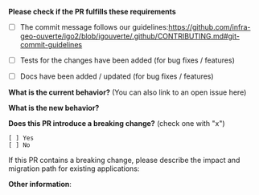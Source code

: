 **Please check if the PR fulfills these requirements**
- [ ] The commit message follows our guidelines:https://github.com/infra-geo-ouverte/igo2/blob/igouverte/.github/CONTRIBUTING.md#git-commit-guidelines
- [ ] Tests for the changes have been added (for bug fixes / features)
- [ ] Docs have been added / updated (for bug fixes / features)


**What is the current behavior?** (You can also link to an open issue here)



**What is the new behavior?**



**Does this PR introduce a breaking change?** (check one with "x")
```
[ ] Yes
[ ] No
```

If this PR contains a breaking change, please describe the impact and migration path for existing applications:


**Other information**:
